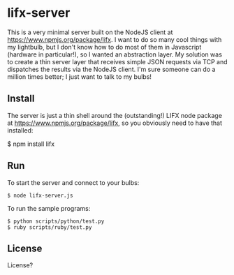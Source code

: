 # lifx-server

This is a very minimal server built on the NodeJS client at https://www.npmjs.org/package/lifx. I want to do so many cool things with my lightbulb, but I don't know how to do most of them in Javascript (hardware in particular!), so I wanted an abstraction layer. My solution was to create a thin server layer that receives simple JSON requests via TCP and dispatches the results via the NodeJS client. I'm sure someone can do a million times better; I just want to talk to my bulbs!

## Install

The server is just a thin shell around the (outstanding!) LIFX node package at https://www.npmjs.org/package/lifx, so you obviously need to have that installed:

  $ npm install lifx

## Run

To start the server and connect to your bulbs:

    $ node lifx-server.js

To run the sample programs:

    $ python scripts/python/test.py
    $ ruby scripts/ruby/test.py

## License

License?
